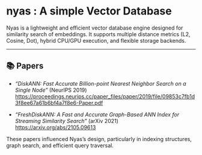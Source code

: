 # nyas : A simple Vector Database
Nyas is a lightweight and efficient vector database engine designed for similarity search of embeddings.
It supports multiple distance metrics (L2, Cosine, Dot), hybrid CPU/GPU execution, and flexible storage backends.

---

## 📚 Papers

- *“DiskANN: Fast Accurate Billion-point Nearest Neighbor Search on a Single Node”* (NeurIPS 2019)
  https://proceedings.neurips.cc/paper_files/paper/2019/file/09853c7fb1d3f8ee67a61b6bf4a7f8e6-Paper.pdf

- *“FreshDiskANN: A Fast and Accurate Graph-Based ANN Index for Streaming Similarity Search”* (arXiv 2021)
  https://arxiv.org/abs/2105.09613

These papers influenced Nyas’s design, particularly in indexing structures, graph search, and efficient query traversal.

